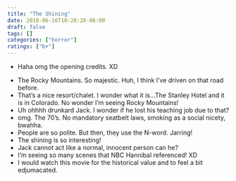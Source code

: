 ```yaml
---
title: "The Shining"
date: 2018-06-16T10:28:28-06:00
draft: false
tags: []
categories: ["horror"]
ratings: ["b+"]
---
```


* Haha omg the opening credits. XD 
<!--more-->
* The Rocky Mountains. So majestic. Huh, I think I’ve driven on that road before.
* That’s a nice resort/chalet. I wonder what it is…The Stanley Hotel and it is in Colorado. No wonder I’m seeing Rocky Mountains!
* Uh ohhhh drunkard Jack. I wonder if he lost his teaching job due to that?
* omg. The 70’s. No mandatory seatbelt laws, smoking as a social nicety, bwahha.
* People are so polite. But then, they use the N-word. Jarring!
* The shining is so interesting!
* Jack cannot act like a normal, innocent person can he? 
* I’m seeing so many scenes that NBC Hannibal referenced! XD 
* I would watch this movie for the historical value and to feel a bit edjumacated.
